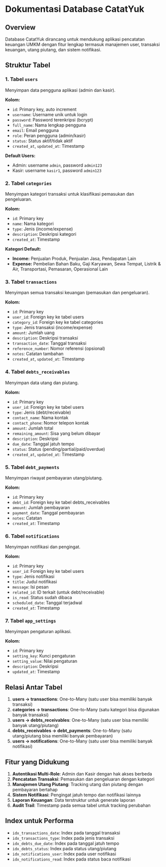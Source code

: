 # Dokumentasi Database CatatYuk

## Overview
Database CatatYuk dirancang untuk mendukung aplikasi pencatatan keuangan UMKM dengan fitur lengkap termasuk manajemen user, transaksi keuangan, utang piutang, dan sistem notifikasi.

## Struktur Tabel

### 1. Tabel `users`
Menyimpan data pengguna aplikasi (admin dan kasir).

**Kolom:**
- `id`: Primary key, auto increment
- `username`: Username unik untuk login
- `password`: Password terenkripsi (bcrypt)
- `full_name`: Nama lengkap pengguna
- `email`: Email pengguna
- `role`: Peran pengguna (admin/kasir)
- `status`: Status aktif/tidak aktif
- `created_at`, `updated_at`: Timestamp

**Default Users:**
- Admin: username `admin`, password `admin123`
- Kasir: username `kasir1`, password `admin123`

### 2. Tabel `categories`
Menyimpan kategori transaksi untuk klasifikasi pemasukan dan pengeluaran.

**Kolom:**
- `id`: Primary key
- `name`: Nama kategori
- `type`: Jenis (income/expense)
- `description`: Deskripsi kategori
- `created_at`: Timestamp

**Kategori Default:**
- **Income:** Penjualan Produk, Penjualan Jasa, Pendapatan Lain
- **Expense:** Pembelian Bahan Baku, Gaji Karyawan, Sewa Tempat, Listrik & Air, Transportasi, Pemasaran, Operasional Lain

### 3. Tabel `transactions`
Menyimpan semua transaksi keuangan (pemasukan dan pengeluaran).

**Kolom:**
- `id`: Primary key
- `user_id`: Foreign key ke tabel users
- `category_id`: Foreign key ke tabel categories
- `type`: Jenis transaksi (income/expense)
- `amount`: Jumlah uang
- `description`: Deskripsi transaksi
- `transaction_date`: Tanggal transaksi
- `reference_number`: Nomor referensi (opsional)
- `notes`: Catatan tambahan
- `created_at`, `updated_at`: Timestamp

### 4. Tabel `debts_receivables`
Menyimpan data utang dan piutang.

**Kolom:**
- `id`: Primary key
- `user_id`: Foreign key ke tabel users
- `type`: Jenis (debt/receivable)
- `contact_name`: Nama kontak
- `contact_phone`: Nomor telepon kontak
- `amount`: Jumlah total
- `remaining_amount`: Sisa yang belum dibayar
- `description`: Deskripsi
- `due_date`: Tanggal jatuh tempo
- `status`: Status (pending/partial/paid/overdue)
- `created_at`, `updated_at`: Timestamp

### 5. Tabel `debt_payments`
Menyimpan riwayat pembayaran utang/piutang.

**Kolom:**
- `id`: Primary key
- `debt_id`: Foreign key ke tabel debts_receivables
- `amount`: Jumlah pembayaran
- `payment_date`: Tanggal pembayaran
- `notes`: Catatan
- `created_at`: Timestamp

### 6. Tabel `notifications`
Menyimpan notifikasi dan pengingat.

**Kolom:**
- `id`: Primary key
- `user_id`: Foreign key ke tabel users
- `type`: Jenis notifikasi
- `title`: Judul notifikasi
- `message`: Isi pesan
- `related_id`: ID terkait (untuk debt/receivable)
- `is_read`: Status sudah dibaca
- `scheduled_date`: Tanggal terjadwal
- `created_at`: Timestamp

### 7. Tabel `app_settings`
Menyimpan pengaturan aplikasi.

**Kolom:**
- `id`: Primary key
- `setting_key`: Kunci pengaturan
- `setting_value`: Nilai pengaturan
- `description`: Deskripsi
- `updated_at`: Timestamp

## Relasi Antar Tabel

1. **users → transactions**: One-to-Many (satu user bisa memiliki banyak transaksi)
2. **categories → transactions**: One-to-Many (satu kategori bisa digunakan banyak transaksi)
3. **users → debts_receivables**: One-to-Many (satu user bisa memiliki banyak utang/piutang)
4. **debts_receivables → debt_payments**: One-to-Many (satu utang/piutang bisa memiliki banyak pembayaran)
5. **users → notifications**: One-to-Many (satu user bisa memiliki banyak notifikasi)

## Fitur yang Didukung

1. **Autentikasi Multi-Role**: Admin dan Kasir dengan hak akses berbeda
2. **Pencatatan Transaksi**: Pemasukan dan pengeluaran dengan kategori
3. **Manajemen Utang Piutang**: Tracking utang dan piutang dengan pembayaran bertahap
4. **Sistem Notifikasi**: Pengingat jatuh tempo dan notifikasi lainnya
5. **Laporan Keuangan**: Data terstruktur untuk generate laporan
6. **Audit Trail**: Timestamp pada semua tabel untuk tracking perubahan

## Index untuk Performa

- `idx_transactions_date`: Index pada tanggal transaksi
- `idx_transactions_type`: Index pada jenis transaksi
- `idx_debts_due_date`: Index pada tanggal jatuh tempo
- `idx_debts_status`: Index pada status utang/piutang
- `idx_notifications_user`: Index pada user notifikasi
- `idx_notifications_read`: Index pada status baca notifikasi

